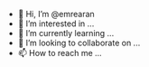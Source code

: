 - 👋 Hi, I’m @emrearan
- 👀 I’m interested in ...
- 🌱 I’m currently learning ...
- 💞️ I’m looking to collaborate on ...
- 📫 How to reach me ...

<!---
emrearan/emrearan is a ✨ special ✨ repository because its `README.md` (this file) appears on your GitHub profile.
You can click the Preview link to take a look at your changes.
--->

